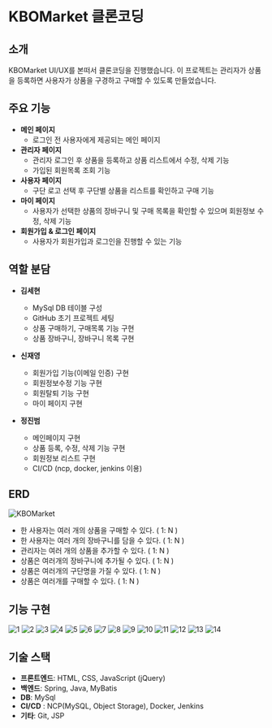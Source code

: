 # KBOMarket 클론코딩

## 소개
KBOMarket UI/UX를 본떠서 클론코딩을 진행했습니다. 이 프로젝트는 관리자가 상품을 등록하면 사용자가 상품을 구경하고 구매할 수 있도록 만들었습니다.

## 주요 기능
- **메인 페이지**
  - 로그인 전 사용자에게 제공되는 메인 페이지
- **관리자 페이지**
  - 관리자 로그인 후 상품을 등록하고 상품 리스트에서 수정, 삭제 기능
  - 가입된 회원목록 조회 기능
- **사용자 페이지**
  - 구단 로고 선택 후 구단별 상품을 리스트를 확인하고 구매 기능
- **마이 페이지**
  - 사용자가 선택한 상품의 장바구니 및 구매 목록을 확인할 수 있으며 회원정보 수정, 삭제 기능
- **회원가입 & 로그인 페이지**
  - 사용자가 회원가입과 로그인을 진행할 수 있는 기능

## 역할 분담
- **김세현**
  - MySql DB 테이블 구성
  - GitHub 초기 프로젝트 세팅
  - 상품 구매하기, 구매목록 기능 구현
  - 상품 장바구니, 장바구니 목록 구현


- **신재영**
  - 회원가입 기능(이메일 인증) 구현 
  - 회원정보수정 기능 구현
  - 회원탈퇴 기능 구현
  - 마이 페이지 구현

- **정진범**
  - 메인페이지 구현
  - 상품 등록, 수정, 삭제 기능 구현
  - 회원정보 리스트 구현
  - CI/CD (ncp, docker, jenkins 이용)

## ERD
![KBOMarket](https://github.com/user-attachments/assets/7ac6bfaf-c3c6-44ca-af9a-3cb6096e152d)
- 한 사용자는 여러 개의 상품을 구매할 수 있다. ( 1: N )
- 한 사용자는 여러 개의 장바구니를 담을 수 있다. ( 1: N )
- 관리자는 여러 개의 상품을 추가할 수 있다. ( 1: N )
- 상품은 여러개의 장바구니에 추가될 수 있다. ( 1: N )
- 상품은 여러개의 구단명을 가질 수 있다. ( 1: N )
- 상품은 여러개를 구매할 수 있다. ( 1: N )

## 기능 구현
![1](https://github.com/user-attachments/assets/e12e2f6c-579c-4d84-a357-ed1ee91e999f)
![2](https://github.com/user-attachments/assets/431e0144-074d-44ff-8e00-5bc80145b5eb)
![3](https://github.com/user-attachments/assets/aa0a5134-63a3-4a08-94bb-791474876cf3)
![4](https://github.com/user-attachments/assets/d77aa150-cc94-44bd-b679-1a96f5c0a8e5)
![5](https://github.com/user-attachments/assets/71043875-3c21-41c8-865f-af9afacdad0c)
![6](https://github.com/user-attachments/assets/fe341562-d41e-46ef-9332-dd19e3d3411a)
![7](https://github.com/user-attachments/assets/d1e0dc39-119c-44fc-beaa-79e2d4d886c5)
![8](https://github.com/user-attachments/assets/a91718a0-8ba3-4ce4-8ab9-a909bdde5c89)
![9](https://github.com/user-attachments/assets/af11d672-c730-482c-9bce-cb889b88f9a5)
![10](https://github.com/user-attachments/assets/bfa9449d-ccba-4930-a7a3-5654971a7ac4)
![11](https://github.com/user-attachments/assets/fc2b4388-dd1d-4989-8546-3d651186ef87)
![12](https://github.com/user-attachments/assets/d5eef872-de90-41db-ade4-0d9f495e85d9)
![13](https://github.com/user-attachments/assets/9b5a3319-a418-4dcc-9dea-61f7119b8ea8)
![14](https://github.com/user-attachments/assets/0be4f9bc-6e21-45aa-9be2-63134b0613b7)


## 기술 스택
- **프론트엔드**: HTML, CSS, JavaScript (jQuery)
- **백엔드**: Spring, Java, MyBatis 
- **DB**: MySql
- **CI/CD** : NCP(MySQL, Object Storage), Docker, Jenkins
- **기타**: Git, JSP

